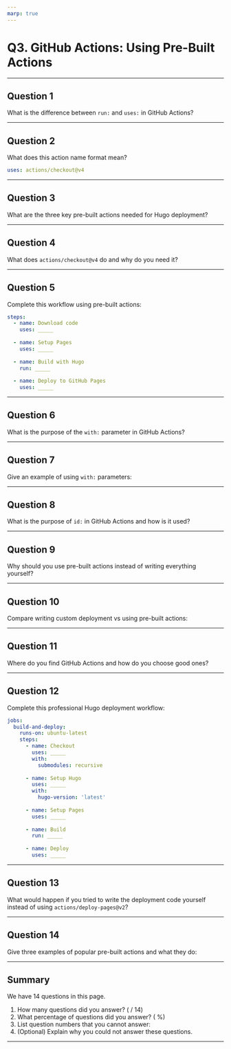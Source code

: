 ```yaml
---
marp: true
---
```


# Q3. GitHub Actions: Using Pre-Built Actions

---

## Question 1

What is the difference between `run:` and `uses:` in GitHub Actions?

---

## Question 2

What does this action name format mean?
```yaml
uses: actions/checkout@v4
```

---

## Question 3

What are the three key pre-built actions needed for Hugo deployment?

---

## Question 4

What does `actions/checkout@v4` do and why do you need it?

---

## Question 5

Complete this workflow using pre-built actions:

```yaml
steps:
  - name: Download code
    uses: _____
  
  - name: Setup Pages
    uses: _____
  
  - name: Build with Hugo
    run: _____
  
  - name: Deploy to GitHub Pages
    uses: _____
```

---

## Question 6

What is the purpose of the `with:` parameter in GitHub Actions?

---

## Question 7

Give an example of using `with:` parameters:

---

## Question 8

What is the purpose of `id:` in GitHub Actions and how is it used?

---

## Question 9

Why should you use pre-built actions instead of writing everything yourself?

---

## Question 10

Compare writing custom deployment vs using pre-built actions:

---

## Question 11

Where do you find GitHub Actions and how do you choose good ones?

---

## Question 12

Complete this professional Hugo deployment workflow:

```yaml
jobs:
  build-and-deploy:
    runs-on: ubuntu-latest
    steps:
      - name: Checkout
        uses: _____
        with:
          submodules: recursive
      
      - name: Setup Hugo
        uses: _____
        with:
          hugo-version: 'latest'
      
      - name: Setup Pages
        uses: _____
      
      - name: Build
        run: _____
      
      - name: Deploy
        uses: _____
```

---

## Question 13

What would happen if you tried to write the deployment code yourself instead of using `actions/deploy-pages@v2`?

---

## Question 14

Give three examples of popular pre-built actions and what they do:

---

## Summary

We have 14 questions in this page.

1. How many questions did you answer? ( / 14)
2. What percentage of questions did you answer? (  %)
3. List question numbers that you cannot answer:
4. (Optional) Explain why you could not answer these questions.

---